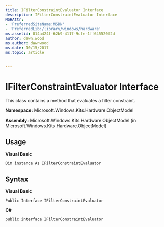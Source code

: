 ```yaml
---
title: IFilterConstraintEvaluator Interface
description: IFilterConstraintEvaluator Interface
MSHAttr:
- 'PreferredSiteName:MSDN'
- 'PreferredLib:/library/windows/hardware'
ms.assetid: 014a424f-62b9-4117-9cfe-1ff645520f2d
author: dawn.wood
ms.author: dawnwood
ms.date: 10/15/2017
ms.topic: article


---
```


# IFilterConstraintEvaluator Interface


This class contains a method that evaluates a filter constraint.

**Namespace:** Microsoft.Windows.Kits.Hardware.ObjectModel

**Assembly:** Microsoft.Windows.Kits.Hardware.ObjectModel (in Microsoft.Windows.Kits.Hardware.ObjectModel)

## <span id="Usage"></span><span id="usage"></span><span id="USAGE"></span>Usage


**Visual Basic**

`Dim instance As IFilterConstraintEvaluator`

## <span id="Syntax"></span><span id="syntax"></span><span id="SYNTAX"></span>Syntax


**Visual Basic**

`Public Interface IFilterConstraintEvaluator`

**C#**

`public interface IFilterConstraintEvaluator`

 

 






